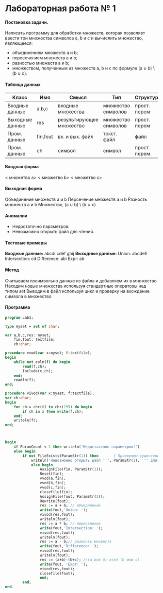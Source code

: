 # Лабораторная работа № 1

#### Постановка задачи.
Написать программу для обработки множеств, которая позволяет ввести три множества символов a, b и c и вычислить множество, являющееся:
- объединением множеств a и b;
- пересечением множеств a и b;
- разностью множеств a и b;
- множеством, полученным из множеств a, b и c по формуле (a ∪ b) \\ (b ∪ c).


#### Таблица данных

| Класс | Имя | Смысл | Тип | Структура |
| ---- | --- | ----- | --- | --------- |
| Входные данные | a,b,c | входные множества | множество символов | прост. перем |
| Выходные данные | res | результирующее множество | множество символов | прост. перем |
| Пром. данные   | fin,fout | вх. и вых. файл  | текст. файл | файл |
| Пром. данные   | сh | символ | символ | прост. перем |

#### Входная форма
\< множетво a>
\< множетво b>
\< множетво c>

#### Выходная форма
Объединение множеств a и b
Персечение множеств a и b
Разность множеств a и b
Множество, (a ∪ b) \\ (b ∪ c)
#### Аномалии

- Недостаточно параметров.
- Невозможно открыть файл для чтения.

#### Тестовые примеры
**Входные данные:**
abcdi
cdef
ghij
**Выходные данные:**
Union: abcdefi
Intersection: cd
Difference: abi
Expr: ab

#### Метод
Считываем посимвольно данные из файла и добавляем их в множество
Находим новые множества используя стандартные операторы над типом *set*
Выводим в файл используя цикл и проверку на вхождение символа в множество


#### Программа
```pascal
program Lab1;

type myset = set of char;

var a,b,c,res: myset;
    fin,fout: textfile;
    ch:char;

procedure vvod(var x:myset; f:textfile);
begin
    while not eoln(f) do begin
        read(f,ch);
        Include(x,ch);
    end;
    readln(f);
end;

procedure vivod(var x:myset; f:textfile);
var ch:char;
begin
    for ch:= chr(0) to chr(255) do begin
        if ch in x then write(f,ch);
    end;
    writeln(f);
end;



begin
    if ParamCount < 2 then writeln('Недостаточно параметров!')
    else begin
        if not FileExists(ParamStr(1)) then	      { Проверяем существование файла }
            writeln('Невозможно открыть файл ''', ParamStr(1), ''' для чтения')
            else begin
                AssignFile(fin, ParamStr(1));
                Reset(fin);
                vvod(a,fin);
                vvod(b,fin);
                vvod(c,fin);
                closefile(fin);
                AssignFile(fout, ParamStr(2));
                Rewrite(fout);
                res := a + b; // объединение
                write(fout,'Union: ');
                vivod(res,fout);
                writeln(fout);
                res := a * b; // пересечение
                write(fout,'Intersection: ');
                vivod(res,fout);
                writeln(fout);
                res := a - b;// разность множеств
                write(fout,'Difference: ');
                vivod(res,fout);
                writeln(fout);
                res := (a+b)-(b+c); //(а или б) искл (б или с)
                write(fout, 'Expr: ');
                vivod(res,fout);
                closefile(fout);
                end;
        end;
end.
```
